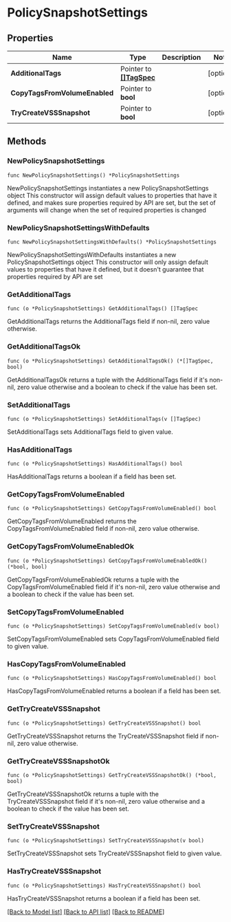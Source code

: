 # PolicySnapshotSettings

## Properties

Name | Type | Description | Notes
------------ | ------------- | ------------- | -------------
**AdditionalTags** | Pointer to [**[]TagSpec**](TagSpec.md) |  | [optional] 
**CopyTagsFromVolumeEnabled** | Pointer to **bool** |  | [optional] 
**TryCreateVSSSnapshot** | Pointer to **bool** |  | [optional] 

## Methods

### NewPolicySnapshotSettings

`func NewPolicySnapshotSettings() *PolicySnapshotSettings`

NewPolicySnapshotSettings instantiates a new PolicySnapshotSettings object
This constructor will assign default values to properties that have it defined,
and makes sure properties required by API are set, but the set of arguments
will change when the set of required properties is changed

### NewPolicySnapshotSettingsWithDefaults

`func NewPolicySnapshotSettingsWithDefaults() *PolicySnapshotSettings`

NewPolicySnapshotSettingsWithDefaults instantiates a new PolicySnapshotSettings object
This constructor will only assign default values to properties that have it defined,
but it doesn't guarantee that properties required by API are set

### GetAdditionalTags

`func (o *PolicySnapshotSettings) GetAdditionalTags() []TagSpec`

GetAdditionalTags returns the AdditionalTags field if non-nil, zero value otherwise.

### GetAdditionalTagsOk

`func (o *PolicySnapshotSettings) GetAdditionalTagsOk() (*[]TagSpec, bool)`

GetAdditionalTagsOk returns a tuple with the AdditionalTags field if it's non-nil, zero value otherwise
and a boolean to check if the value has been set.

### SetAdditionalTags

`func (o *PolicySnapshotSettings) SetAdditionalTags(v []TagSpec)`

SetAdditionalTags sets AdditionalTags field to given value.

### HasAdditionalTags

`func (o *PolicySnapshotSettings) HasAdditionalTags() bool`

HasAdditionalTags returns a boolean if a field has been set.

### GetCopyTagsFromVolumeEnabled

`func (o *PolicySnapshotSettings) GetCopyTagsFromVolumeEnabled() bool`

GetCopyTagsFromVolumeEnabled returns the CopyTagsFromVolumeEnabled field if non-nil, zero value otherwise.

### GetCopyTagsFromVolumeEnabledOk

`func (o *PolicySnapshotSettings) GetCopyTagsFromVolumeEnabledOk() (*bool, bool)`

GetCopyTagsFromVolumeEnabledOk returns a tuple with the CopyTagsFromVolumeEnabled field if it's non-nil, zero value otherwise
and a boolean to check if the value has been set.

### SetCopyTagsFromVolumeEnabled

`func (o *PolicySnapshotSettings) SetCopyTagsFromVolumeEnabled(v bool)`

SetCopyTagsFromVolumeEnabled sets CopyTagsFromVolumeEnabled field to given value.

### HasCopyTagsFromVolumeEnabled

`func (o *PolicySnapshotSettings) HasCopyTagsFromVolumeEnabled() bool`

HasCopyTagsFromVolumeEnabled returns a boolean if a field has been set.

### GetTryCreateVSSSnapshot

`func (o *PolicySnapshotSettings) GetTryCreateVSSSnapshot() bool`

GetTryCreateVSSSnapshot returns the TryCreateVSSSnapshot field if non-nil, zero value otherwise.

### GetTryCreateVSSSnapshotOk

`func (o *PolicySnapshotSettings) GetTryCreateVSSSnapshotOk() (*bool, bool)`

GetTryCreateVSSSnapshotOk returns a tuple with the TryCreateVSSSnapshot field if it's non-nil, zero value otherwise
and a boolean to check if the value has been set.

### SetTryCreateVSSSnapshot

`func (o *PolicySnapshotSettings) SetTryCreateVSSSnapshot(v bool)`

SetTryCreateVSSSnapshot sets TryCreateVSSSnapshot field to given value.

### HasTryCreateVSSSnapshot

`func (o *PolicySnapshotSettings) HasTryCreateVSSSnapshot() bool`

HasTryCreateVSSSnapshot returns a boolean if a field has been set.


[[Back to Model list]](../README.md#documentation-for-models) [[Back to API list]](../README.md#documentation-for-api-endpoints) [[Back to README]](../README.md)


